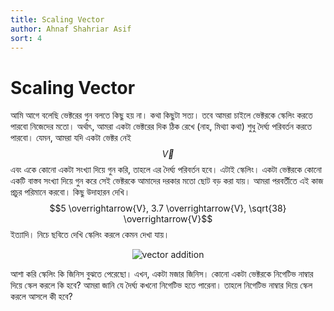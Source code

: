 ```yaml
---
title: Scaling Vector
author: Ahnaf Shahriar Asif
sort: 4
---
```


# Scaling Vector

আমি আগে বলেছি ভেক্টরের গুন বলতে কিছু হয় না। কথা কিছুটা সত্য। তবে আমরা চাইলে ভেক্টরকে স্কেলিং করতে পারবো নিজেদের মতো। অর্থাৎ, আমরা একটা ভেক্টরের দিক ঠিক রেখে (নাহ, মিথ্যা কথা) শুধু দৈর্ঘ্য পরিবর্তন করতে পারবো। যেমন, আমরা যদি একটা ভেক্টর নেই $$\overrightarrow{V}$$ এবং একে কোনো একটা সংখ্যা দিয়ে গুন করি, তাহলে এর দৈর্ঘ্য পরিবর্তন হবে। এটাই স্কেলিং। একটা ভেক্টরকে কোনো একটি বাস্তব সংখ্যা দিয়ে গুন করে সেই ভেক্টরকে আমাদের দরকার মতো ছোট বড় করা যায়। আমরা পরবর্তীতে এই কাজ প্রচুর পরিমানে করবো। কিছু উদাহারন দেখি। $$5 \overrightarrow{V}, 3.7 \overrightarrow{V}, \sqrt{38} \overrightarrow{V}$$ ইত্যাদি। নিচে ছবিতে দেখি স্কেলিং করলে কেমন দেখা যায়।

<center>
  <img src="{{site.baseurl}}/assets/images/scaling_vector_1.PNG" alt = "vector addition">
</center>

আশা করি স্কেলিং কি জিনিস বুঝতে পেরেছো। এখন, একটা মজার জিনিস। কোনো একটা ভেক্টরকে নিগেটিভ নাম্বার দিয়ে স্কেল করলে কি হবে? আমরা জানি যে দৈর্ঘ্য কখনো নিগেটিভ হতে পারেনা। তাহলে নিগেটিভ নাম্বার দিয়ে স্কেল করলে আসলে কী হবে? 
